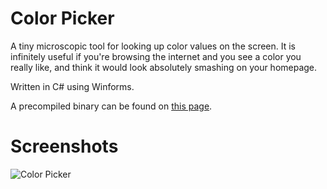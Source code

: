 Color Picker
======
A tiny microscopic tool for looking up color values on the screen. It is infinitely useful if you're browsing the internet and you see a color you really like, and think it would look absolutely smashing on your homepage.

Written in C# using Winforms.

A precompiled binary can be found on [this page](http://9bitscience.blogspot.no/p/experiments.html).

Screenshots
====
![Color Picker](http://4.bp.blogspot.com/-CCUIZR3CIhk/TzZOX_zUieI/AAAAAAAAAck/gs7sUOi29lo/s1600/colorpicker_preview.png)